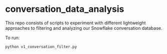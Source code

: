 # conversation_data_analysis
This repo consists of scripts to experiment with different lightweight approaches to filtering and analyzing our Snowflake conversation database.

To run:

```
python v1_conversation_filter.py
```